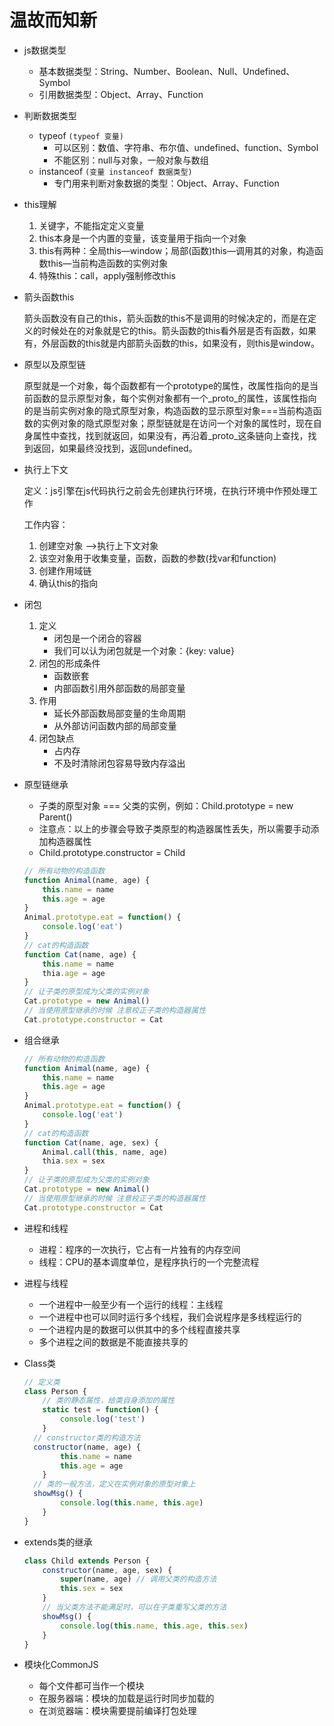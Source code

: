 # 温故而知新

- js数据类型
  - 基本数据类型：String、Number、Boolean、Null、Undefined、Symbol
  - 引用数据类型：Object、Array、Function

- 判断数据类型

   + typeof `(typeof 变量)`
     - 可以区别：数值、字符串、布尔值、undefined、function、Symbol
     - 不能区别：null与对象，一般对象与数组

  - instanceof `(变量 instanceof 数据类型)`
    - 专门用来判断对象数据的类型：Object、Array、Function

+ this理解

  1. 关键字，不能指定定义变量
  2. this本身是一个内置的变量，该变量用于指向一个对象
  3. this有两种：全局this—window；局部(函数)this—调用其的对象，构造函数this—当前构造函数的实例对象
  4. 特殊this：call，apply强制修改this

+ 箭头函数this

   箭头函数没有自己的this，箭头函数的this不是调用的时候决定的，而是在定义的时候处在的对象就是它的this。箭头函数的this看外层是否有函数，如果有，外层函数的this就是内部箭头函数的this，如果没有，则this是window。

+ 原型以及原型链

  原型就是一个对象，每个函数都有一个prototype的属性，改属性指向的是当前函数的显示原型对象，每个实例对象都有一个_proto_的属性，该属性指向的是当前实例对象的隐式原型对象，构造函数的显示原型对象===当前构造函数的实例对象的隐式原型对象；原型链就是在访问一个对象的属性时，现在自身属性中查找，找到就返回，如果没有，再沿着_proto_这条链向上查找，找到返回，如果最终没找到，返回undefined。

+ 执行上下文

  定义：js引擎在js代码执行之前会先创建执行环境，在执行环境中作预处理工作

  工作内容：

  1. 创建空对象 —>执行上下文对象
  2. 该空对象用于收集变量，函数，函数的参数(找var和function)
  3. 创建作用域链
  4. 确认this的指向

+ 闭包

  1. 定义
     + 闭包是一个闭合的容器
     + 我们可以认为闭包就是一个对象：{key: value}
  2. 闭包的形成条件
     + 函数嵌套
     + 内部函数引用外部函数的局部变量
  3. 作用
     + 延长外部函数局部变量的生命周期
     + 从外部访问函数内部的局部变量
  4. 闭包缺点
     + 占内存
     + 不及时清除闭包容易导致内存溢出

+ 原型链继承

  - 子类的原型对象 === 父类的实例，例如：Child.prototype = new Parent()
  - 注意点：以上的步骤会导致子类原型的构造器属性丢失，所以需要手动添加构造器属性
  - Child.prototype.constructor = Child

  ```javascript
  // 所有动物的构造函数
  function Animal(name, age) {
      this.name = name
      this.age = age
  }
  Animal.prototype.eat = function() {
      console.log('eat')
  }
  // cat的构造函数
  function Cat(name, age) {
      this.name = name
      thia.age = age
  }
  // 让子类的原型成为父类的实例对象
  Cat.prototype = new Animal()
  // 当使用原型继承的时候 注意校正子类的构造器属性
  Cat.prototype.constructor = Cat
  ```

+ 组合继承

  ``````javascript
  // 所有动物的构造函数
  function Animal(name, age) {
      this.name = name
      this.age = age
  }
  Animal.prototype.eat = function() {
      console.log('eat')
  }
  // cat的构造函数
  function Cat(name, age, sex) {
      Animal.call(this, name, age)
      thia.sex = sex
  }
  // 让子类的原型成为父类的实例对象
  Cat.prototype = new Animal()
  // 当使用原型继承的时候 注意校正子类的构造器属性
  Cat.prototype.constructor = Cat
  ``````

+ 进程和线程

  + 进程：程序的一次执行，它占有一片独有的内存空间
  + 线程：CPU的基本调度单位，是程序执行的一个完整流程

+ 进程与线程

  + 一个进程中一般至少有一个运行的线程：主线程
  + 一个进程中也可以同时运行多个线程，我们会说程序是多线程运行的
  + 一个进程内是的数据可以供其中的多个线程直接共享
  + 多个进程之间的数据是不能直接共享的

+ Class类

  ``````javascript
  // 定义类
  class Person {
      // 类的静态属性，给类自身添加的属性
      static test = function() {
          console.log('test')
      }
  	// constructor类的构造方法
  	constructor(name, age) {
          this.name = name
          this.age = age
      }
  	// 类的一般方法，定义在实例对象的原型对象上
  	showMsg() {
          console.log(this.name, this.age)
      }
  }
  ``````

+ extends类的继承

  ``````javascript
  class Child extends Person {
      constructor(name, age, sex) {
          super(name, age) // 调用父类的构造方法
          this.sex = sex
      }
      // 当父类方法不能满足时，可以在子类重写父类的方法
      showMsg() {
          console.log(this.name, this.age, this.sex)
      }
  }
  ``````

+ 模块化CommonJS

   + 每个文件都可当作一个模块
   + 在服务器端：模块的加载是运行时同步加载的
   + 在浏览器端：模块需要提前编译打包处理